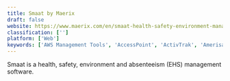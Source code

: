 ```yaml
---
title: Smaat by Maerix
draft: false 
website: https://www.maerix.com/en/smaat-health-safety-environment-management.php
classification: ['']
platform: ['Web']
keywords: ['AWS Management Tools', 'AccessPoint', 'ActivTrak', 'Amerisafe', 'Effective Software', 'Gensuite', 'INX InControl', 'Intelex Occupational Injury and Illness', 'MyEasyISO', 'Our Safety Kit', 'ProcessMAP EDGE', 'Qooling', 'RiskTeq', 'Safety Champion', 'Sequoia', 'SmartOHS', 'TenForce', 'The OPTIC System', 'UNUM', 'Work Wallet', 'Worksafe Management Systems']
---
```

Smaat is a health, safety, environment and absenteeism (EHS) management software.